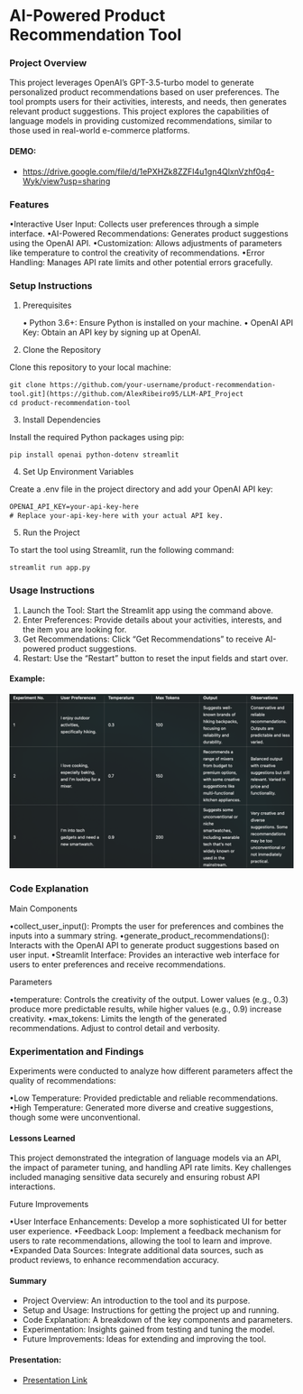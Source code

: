 # AI-Powered Product Recommendation Tool

### Project Overview

This project leverages OpenAI’s GPT-3.5-turbo model to generate personalized product recommendations based on user preferences. The tool prompts users for their activities, interests, and needs, then generates relevant product suggestions. This project explores the capabilities of language models in providing customized recommendations, similar to those used in real-world e-commerce platforms.

#### DEMO:

- https://drive.google.com/file/d/1ePXHZk8ZZFI4u1gn4QlxnVzhf0q4-Wyk/view?usp=sharing

### Features

•Interactive User Input: Collects user preferences through a simple interface.
•AI-Powered Recommendations: Generates product suggestions using the OpenAI API.
•Customization: Allows adjustments of parameters like temperature to control the creativity of recommendations.
•Error Handling: Manages API rate limits and other potential errors gracefully.

### Setup Instructions

1. Prerequisites

	•	Python 3.6+: Ensure Python is installed on your machine.
	•	OpenAI API Key: Obtain an API key by signing up at OpenAI.

2. Clone the Repository

Clone this repository to your local machine:

```
git clone https://github.com/your-username/product-recommendation-tool.git](https://github.com/AlexRibeiro95/LLM-API_Project
cd product-recommendation-tool

```

3. Install Dependencies

Install the required Python packages using pip:

```
pip install openai python-dotenv streamlit

```

4. Set Up Environment Variables

Create a .env file in the project directory and add your OpenAI API key:

```
OPENAI_API_KEY=your-api-key-here
# Replace your-api-key-here with your actual API key.
```
5. Run the Project

To start the tool using Streamlit, run the following command:

```
streamlit run app.py
```

### Usage Instructions

1.	Launch the Tool: Start the Streamlit app using the command above.
2.	Enter Preferences: Provide details about your activities, interests, and the item you are looking for.
3.	Get Recommendations: Click “Get Recommendations” to receive AI-powered product suggestions.
4.	Restart: Use the “Restart” button to reset the input fields and start over.

#### Example:

![Image](images/test_table.png)

### Code Explanation

Main Components

•collect_user_input(): Prompts the user for preferences and combines the inputs into a summary string.
•generate_product_recommendations(): Interacts with the OpenAI API to generate product suggestions based on user input.
•Streamlit Interface: Provides an interactive web interface for users to enter preferences and receive recommendations.

Parameters

•temperature: Controls the creativity of the output. Lower values (e.g., 0.3) produce more predictable results, while higher values (e.g., 0.9) increase creativity.
•max_tokens: Limits the length of the generated recommendations. Adjust to control detail and verbosity.

### Experimentation and Findings

Experiments were conducted to analyze how different parameters affect the quality of recommendations:

•Low Temperature: Provided predictable and reliable recommendations.
•High Temperature: Generated more diverse and creative suggestions, though some were unconventional.

#### Lessons Learned

This project demonstrated the integration of language models via an API, the impact of parameter tuning, and handling API rate limits. Key challenges included managing sensitive data securely and ensuring robust API interactions.

Future Improvements

•User Interface Enhancements: Develop a more sophisticated UI for better user experience.
•Feedback Loop: Implement a feedback mechanism for users to rate recommendations, allowing the tool to learn and improve.
•Expanded Data Sources: Integrate additional data sources, such as product reviews, to enhance recommendation accuracy.

#### Summary

- Project Overview: An introduction to the tool and its purpose.
- Setup and Usage: Instructions for getting the project up and running.
- Code Explanation: A breakdown of the key components and parameters.
- Experimentation: Insights gained from testing and tuning the model.
- Future Improvements: Ideas for extending and improving the tool.

#### Presentation:

- [Presentation Link](https://docs.google.com/presentation/d/1K9Y4y1ETuDo3eau1HI3qnnsub1dY2kU1w-FFnhSNt7M/edit#slide=id.g2f221743250_0_0)


 

